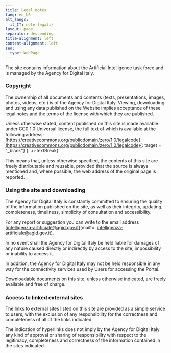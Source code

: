 ```yaml
---
title: Legal notes
lang: en_US
alt_langs:
  it_IT: note-legali/
layout: page
separator: descending
title-alignment: left
content-alignment: left
seo:
  type: WebPage
---
```

The site contains information about the Artificial Intelligence task force and is managed by the Agency for Digital Italy.

### Copyright
The ownership of all documents and contents (texts, presentations, images, photos, videos, etc.) is of the Agency for Digital Italy.
Viewing, downloading and using any data published on the Website implies acceptance of these legal notes and the terms of the license with which they are published.

Unless otherwise stated, content published on this site is made available under CC0 1.0 Universal license, the full text of which is available at the following address: [https://creativecommons.org/publicdomain/zero/1.0/legalcode](https://creativecommons.org/publicdomain/zero/1.0/legalcode){: target = "_blank"}
{: .u-textBreak}

This means that, unless otherwise specified, the contents of this site are freely distributable and reusable, provided that the source is always mentioned and, where possible, the web address of the original page is reported.

### Using the site and downloading
The Agency for Digital Italy is constantly committed to ensuring the quality of the information published on the site, as well as their integrity, updating, completeness, timeliness, simplicity of consultation and accessibility.

For any report or suggestion you can write to the email address [intelligenza-artificiale@agid.gov.it](mailto: intelligenza-artificiale@agid.gov.it).

In no event shall the Agency for Digital Italy be held liable for damages of any nature caused directly or indirectly by access to the site, impossibility or inability to access it.

In addition, the Agency for Digital Italy may not be held responsible in any way for the connectivity services used by Users for accessing the Portal.

Downloadable documents on this site, unless otherwise indicated, are freely available and free of charge.

### Access to linked external sites
The links to external sites listed on this site are provided as a simple service to users, with the exclusion of any responsibility for the correctness and completeness of all of the links indicated.

The indication of hyperlinks does not imply by the Agency for Digital Italy any kind of approval or sharing of responsibility with respect to the legitimacy, completeness and correctness of the information contained in the sites indicated.
